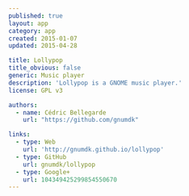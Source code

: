 ```yaml
---
published: true
layout: app
category: app
created: 2015-01-07
updated: 2015-04-28

title: Lollypop
title_obvious: false
generic: Music player
description: 'Lollypop is a GNOME music player.'
license: GPL v3

authors:
  - name: Cédric Bellegarde
    url: "https://github.com/gnumdk"

links:
  - type: Web
    url: 'http://gnumdk.github.io/lollypop'
  - type: GitHub
    url: gnumdk/lollypop
  - type: Google+
    url: 104349425299854550670
---
```

